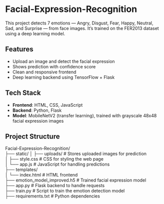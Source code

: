 # Facial-Expression-Recognition
This project detects 7 emotions — Angry, Disgust, Fear, Happy, Neutral, Sad, and Surprise — from face images. It’s trained on the FER2013 dataset using a deep learning model.  

## Features  
- Upload an image and detect the facial expression  
- Shows prediction with confidence score  
- Clean and responsive frontend  
- Deep learning backend using TensorFlow + Flask  

## Tech Stack  
- **Frontend**: HTML, CSS, JavaScript  
- **Backend**: Python, Flask  
- **Model**: MobileNetV2 (transfer learning), trained with grayscale 48x48 facial expression images

## Project Structure  
Facial-Expression-Recognition/  
├── static/
│   ├── uploads/                       # Stores uploaded images for prediction  
│   ├── style.css                      # CSS for styling the web page  
│   └── app.js                         # JavaScript for handling predictions  
├── templates/  
│   └── index.html                     # HTML frontend  
├── emotion_model_improved.h5          # Trained facial expression model  
├── app.py                             # Flask backend to handle requests  
├── train.py                           # Script to train the emotion detection model  
├── requirements.txt                   # Python dependencies  

